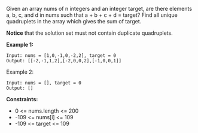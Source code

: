 Given an array nums of n integers and an integer target, are there elements a, b, c, and d in nums such that a + b + c + d = target? Find all unique quadruplets in the array which gives the sum of target.

**Notice** that the solution set must not contain duplicate quadruplets.

**Example 1:**
```
Input: nums = [1,0,-1,0,-2,2], target = 0
Output: [[-2,-1,1,2],[-2,0,0,2],[-1,0,0,1]]
```
Example 2:
```
Input: nums = [], target = 0
Output: []
```

**Constraints:**

- 0 <= nums.length <= 200
- -109 <= nums[i] <= 109
- -109 <= target <= 109